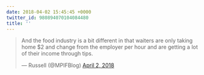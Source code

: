```yaml
---
date: 2018-04-02 15:45:45 +0000
twitter_id: 980894070104084480
title: ''
---
```


<blockquote class="twitter-tweet"><p lang="en" dir="ltr">And the food industry is a bit different in that waiters are only taking home $2 and change from the employer per hour and are getting a lot of their income through tips.</p>&mdash; Russell (@MPIFBlog) <a href="https://twitter.com/MPIFBlog/status/980893434696396807?ref_src=twsrc%5Etfw">April 2, 2018</a></blockquote>
<script async src="https://platform.twitter.com/widgets.js" charset="utf-8"></script>
